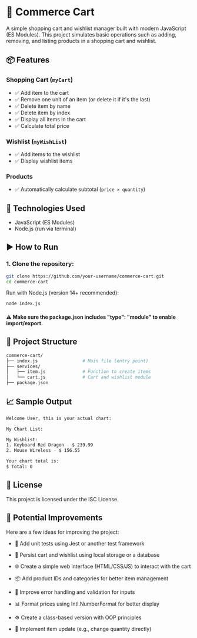 # 🛒 Commerce Cart

A simple shopping cart and wishlist manager built with modern JavaScript (ES Modules). This project simulates basic operations such as adding, removing, and listing products in a shopping cart and wishlist.

## 📦 Features

### Shopping Cart (`myCart`)
- ✅ Add item to the cart
- ✅ Remove one unit of an item (or delete it if it's the last)
- ✅ Delete item by name
- ✅ Delete item by index
- ✅ Display all items in the cart
- ✅ Calculate total price

### Wishlist (`myWishList`)
- ✅ Add items to the wishlist
- ✅ Display wishlist items

### Products
- ✅ Automatically calculate subtotal (`price × quantity`)

## 🧰 Technologies Used

- JavaScript (ES Modules)
- Node.js (run via terminal)

## ▶️ How to Run

### 1. Clone the repository:

```bash
git clone https://github.com/your-username/commerce-cart.git
cd commerce-cart
```
Run with Node.js (version 14+ recommended):

```bash
node index.js
```
#### ⚠️ Make sure the package.json includes "type": "module" to enable import/export.

## 📂 Project Structure
```bash
commerce-cart/
├── index.js                 # Main file (entry point)
├── services/
│   ├── item.js              # Function to create items
│   └── cart.js              # Cart and wishlist module
├── package.json
```

## 📈 Sample Output
```bash
Welcome User, this is your actual chart:

My Chart List:

My Wishlist:
1. Keyboard Red Dragon - $ 239.99
2. Mouse Wireless - $ 156.55

Your chart total is:
$ Total: 0
```

## 📝 License
This project is licensed under the ISC License.

## 🚀 Potential Improvements
Here are a few ideas for improving the project:

- 🧪 Add unit tests using Jest or another test framework

- 💾 Persist cart and wishlist using local storage or a database

- 🌐 Create a simple web interface (HTML/CSS/JS) to interact with the cart

- 📦 Add product IDs and categories for better item management

- 🚧 Improve error handling and validation for inputs

- 📊 Format prices using Intl.NumberFormat for better display

- ⚙️ Create a class-based version with OOP principles

- 🔄 Implement item update (e.g., change quantity directly)